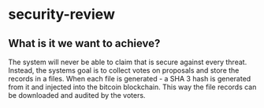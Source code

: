 # security-review

## What is it we want to achieve?

The system will never be able to claim that is secure against every threat. Instead, the systems goal is to collect votes on proposals and store the records in a files. When each file is generated - a SHA 3 hash is generated from it and injected into the bitcoin blockchain. This way the file records can be downloaded and audited by the voters.

